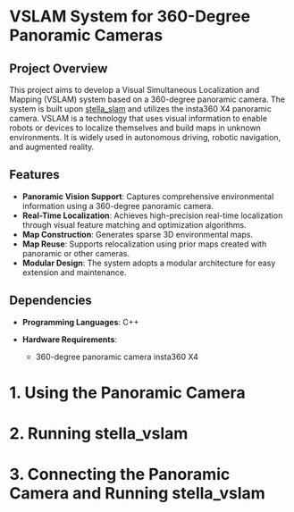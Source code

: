# VSLAM System for 360-Degree Panoramic Cameras

## Project Overview
This project aims to develop a Visual Simultaneous Localization and Mapping (VSLAM) system based on a 360-degree panoramic camera. The system is built upon [stella_slam](https://github.com/stella-cv/stella_vslam) and utilizes the insta360 X4 panoramic camera. VSLAM is a technology that uses visual information to enable robots or devices to localize themselves and build maps in unknown environments. It is widely used in autonomous driving, robotic navigation, and augmented reality.

## Features
- **Panoramic Vision Support**: Captures comprehensive environmental information using a 360-degree panoramic camera.
- **Real-Time Localization**: Achieves high-precision real-time localization through visual feature matching and optimization algorithms.
- **Map Construction**: Generates sparse 3D environmental maps.
- **Map Reuse**: Supports relocalization using prior maps created with panoramic or other cameras.
- **Modular Design**: The system adopts a modular architecture for easy extension and maintenance.

## Dependencies
- **Programming Languages**: C++

- **Hardware Requirements**:
    - 360-degree panoramic camera insta360 X4

# 1. Using the Panoramic Camera

# 2. Running stella_vslam

# 3. Connecting the Panoramic Camera and Running stella_vslam

